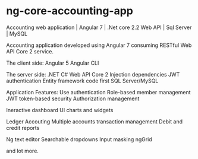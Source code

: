 # ng-core-accounting-app
Accounting web application | Angular 7 | .Net core 2.2 Web API | Sql Server | MySQL

Accounting application developed using Angular 7 consuming RESTful Web API Core 2 service.

The client side:
Angular 5
Angular CLI

The server side:
.NET C# Web API Core 2
Injection dependencies
JWT authentication
Entity framework code first
SQL Server/MySQL

Application Features:
Use authentication
Role-based member management
JWT token-based security
Authorization management

Ineractive dashboard
UI charts and widgets

Ledger Accouting
Multiple accounts transaction management
Debit and credit reports

Ng text editor
Searchable dropdowns
Input masking
ngGrid

and lot more.
